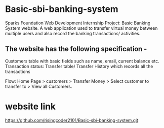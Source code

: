 # Basic-sbi-banking-system
Sparks Foundation Web Development Internship Project: Basic Banking System website.  A web application used to transfer virtual money between multiple users and also record the banking transactions/ activities.

## The website has the following specification -
Customers table with basic fields such as name, email, current balance etc.
Transaction status:
Transfer table/ Transfer History which records all the transactions

Flow: Home Page > customers  > Transfer Money > Select customer to transfer to > View all Customers.

# website link
https://github.com/risingcoder2101/Basic-sbi-banking-system.git
